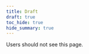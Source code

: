 ```yaml
---
title: Draft
draft: true
toc_hide: true
hide_summary: true
---
```


Users should not see this page.